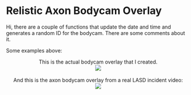 # Relistic Axon Bodycam Overlay

Hi, there are a couple of functions that update the date and time and generates a random ID for the bodycam. There are some comments about it.

Some examples above:

<div align="center">
  This is the actual bodycam overlay that I created.
  <br>
  <img src=https://i.imgur.com/ZuqwQEW.png>
  <br>
  <br>
  And this is the axon bodycam overlay from a real LASD incident video:
  <br>
  <img src=https://i.imgur.com/Z6wwn0r.png>
</div>
